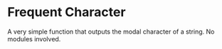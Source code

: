 # Frequent Character
 A very simple function that outputs the modal character of a string. No modules involved.
